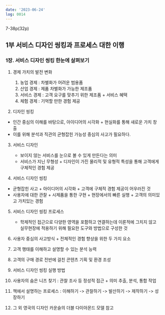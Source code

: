```yaml
---
date: '2023-06-24'
log: 0014
---
```


7-38p(32p)

## 1부 서비스 디자인 씽킹과 프로세스 대한 이행

### 1장. 서비스 디자인 씽킹 한눈에 살펴보기

1. 경제 가치의  발전 변화
	1. 농업 경제 : 차별화가 어려운 범용품 
	2. 산업 경제 : 제품 차별화가 가능한 제조품
	3. 서비스  경제 : 고객 요구를 맞추기 위한 제조품 + 서비스 혜택
	4. 체험 경제 : 기억할 만한 경험 제공

2. 디자인 씽킹
  * 인간 중심의 이해를 바탕으로, 아이디어의 시각화 + 현실화를 통해 새로운 가치 창출
  * 이를 위해 분석과 직관의 균형잡힌 가능성  중심의 사고가 필요하다.

3. 서비스 디자인
	* 보이지 않는 서비스를 눈으로 볼 수 있게 만든다는 의미
	* 서비스가 지닌 무형성 + 디자인이 가진 물리적 및 유형적 특성을 통해 고객에게 구체적인 경험 제공

4. 서비스 디자인 씽킹
  * 균형잡힌 사고 + 아이디어의 시각화 + 고객에 구체적 경험 제공이 어우러진 것
  * 사용자에 대한 관찰 + 시제품을 통한 구현 + 현장에서의 빠른 실행 + 고객의 의미있고 가치있는 경험

5. 서비스 디자인 씽킹 프로세스
	* 학제적인 접근으로 다양한 영역을 포함하고 연결하는데 이론적에 그치지 않고 실무현장에 적용하기 위해 필요한 도구와 방법으로 구성한 것

6. 사용자 중심의 사고방식 + 전체적인 경험 향상을 위한 두 가지 요소
  1. 고객 행태를 이해하고 설명할 수 있는 분석 능력
  2. 고객의 구매 경로 전반에 걸친 콘텐츠 기획 및 환경 조성

7. 서비스 디자인 씽킹 실행 방법
  1. 사용자의 숨은 니즈 찾기 : 관찰 조사 등 정성적 접근 + 의미 추출, 분석, 통합 작업 
  2. 책에서 설명하는 프로세스 : 이해하기 -> 관찰하기 -> 발산하기 -> 제작하기 -> 성장하기
  3. 그 외 영국의 디자인 카운슬의 더블 다이아몬드 모델 참고